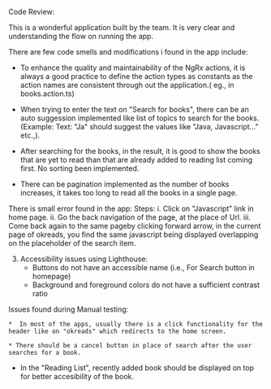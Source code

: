 Code Review:

This is a wonderful application built by the team. It is very clear and understanding the flow on running the app.

There are few code smells and modifications i found in the app include:

 
 * To enhance the quality and maintainability of the NgRx actions, it is always a good practice to define the action types as constants as the action names are consistent through out the application.( eg., in books.action.ts)

 *  When trying to enter the text on "Search for books", there can be an auto suggession implemented like list of topics to search for the books. (Example: Text: "Ja" should suggest the values like "Java, Javascript..." etc.,).

 *  After searching for the books, in the result, it is good to show the books that are yet to read than that are already added to reading list coming first. No sorting been implemented.

 *  There can be pagination implemented as the number of books increases, it takes too long to read all the books in a single page.

   There is small error found in the app:
   Steps: 
   i.    Click on "Javascript" link in home page.
   ii.   Go the back navigation of the page, at the place of Url.
   iii.  Come back again to the same pageby clicking forward arrow, in the current page of okreads, you find the same javascript being displayed overlapping on the placeholder of the search item.

 3. Accessibility issues using Lighthouse:
    * Buttons do not have an accessible name (i.e., For Search button in homepage)
    * Background and foreground colors do not have a sufficient contrast ratio


 Issues found during Manual testing:

    *  In most of the apps, usually there is a click functionality for the header like on "okreads" which redirects to the home screen.

    * There should be a cancel button in place of search after the user searches for a book.

   *  In the "Reading List", recently added book should be displayed on top for better accesibility of the book.





 


